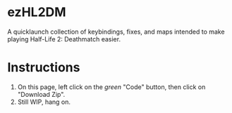 # ezHL2DM
A quicklaunch collection of keybindings, fixes, and maps intended to make playing Half-Life 2: Deathmatch easier.

# Instructions
1. On this page, left click on the *green* "Code" button, then click on "Download Zip".
2. Still WIP, hang on.
